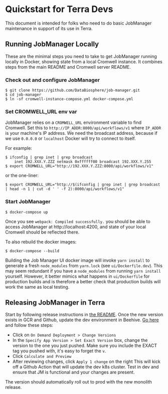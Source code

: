 # Quickstart for Terra Devs

This document is intended for folks who need to do basic JobManager maintenance
in support of its use in Terra. 

## Running JobManager Locally

These are the minimal steps you need to take to get JobManager running locally in 
Docker, showing state from a local Cromwell instance. It combines steps from the 
main README and Cromwell server README.

### Check out and configure JobManager

```
$ git clone https://github.com/DataBiosphere/job-manager.git
$ cd job-manager
$ ln -sf cromwell-instance-compose.yml docker-compose.yml
```

### Set CROMWELL_URL env var

JobManager relies on a `CROMWELL_URL` environment variable to find Cromwell.
Set this to `http://IP_ADDR:8000/api/workflows/v1` where `IP_ADDR` is your machine's 
IP address. We need the broadcast address, because if we use `0.0.0.0` or `localhost` Docker
will try to connect to itself.

For example:
```
$ ifconfig | grep inet | grep broadcast
    inet 192.XXX.Y.ZZZ netmask 0xffffff00 broadcast 192.XXX.Y.255
$ export CROMWELL_URL="http://192.XXX.Y.ZZZ:8000/api/workflows/v1"
```
or the one-liner:
```
$ export CROMWELL_URL="http://$(ifconfig | grep inet | grep broadcast | head -n 1 | cut -d ' ' -f 2):8000/api/workflows/v1"
```

### Start JobManager

```
$ docker-compose up
```
Once you see `webpack: Compiled successfully.` you should be able to access JobManager
at http://localhost:4200, and state of your local Cromwell should be reflected there.

To also rebuild the docker images:
```
$ docker-compose --build
```
Building the Job Manager UI docker image will invoke `yarn install` to generate a fresh
`node_modules` from `yarn.lock` (see `ui/Dockerfile.dev`). This may seem redundant if you have a
`node_modules` from running `yarn install` yourself. However, it better mimics what happens in
`ui/Dockerfile` for production builds and is therefore a better check that production builds will
work the same as local testing.

## Releasing JobManager in Terra

Start by following release instructions in [the README](README.md#build-docker-images-and-releases).
Once the new version exists in GCR and Github, update the dev environment in Beehive. 
[Go here](broad.io/beehive/r/chart-release/dev/jobmanager) and follow these steps:
 * Click on `On Demand Deployment > Change Versions`
 * In the `Specify App Version > Set Exact Version` box, change the version to the one you just pushed. 
 Make sure you include the EXACT tag you pushed with, it's easy to forget the `v`.
 * Click `Calculate and Preview`
 * After reviewing changes, click `Apply 1 change` on the right
This will kick off a Github Action that will update the dev k8s cluster. Test in dev and ensure that JM is functional
and your changes are present.

The version should automatically roll out to prod with the new monolith release.
